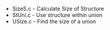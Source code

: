 * SizeS.c -  Calculate Size of Structure
* StUni.c - Use structure within union
* USize.c -  Find the size of a union